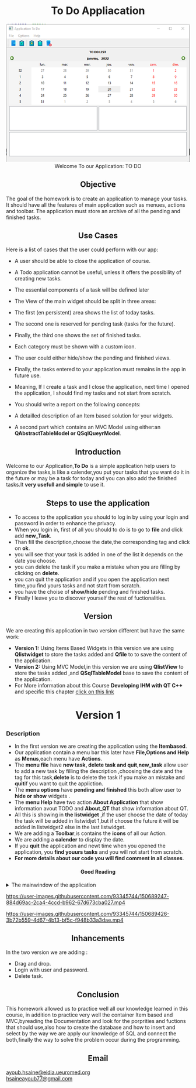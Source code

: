 <h1 align="center"> To Do Appliacation</h1> 
 <p align="center"> <img src="application.png" title="To Do"><br>Welcome To our Application: TO DO  </p>
 
<h2 align="center">Objective</h2> 

The goal of the homework is to create an application to manage your tasks. It should have all the features of main application such as menues, actions and toolbar. The application must store an archive of all the pending and finished tasks.


<h2 align="center"> Use Cases</h2> 

Here is a list of cases that the user could perform with our app:
* A user should be able to close the application of course.
* A Todo application cannot be useful, unless it offers the possibility of creating new tasks.
* The essential components of a task will be defined later
* The View of the main widget should be split in three areas:

* The first (en persistent) area shows the list of today tasks.
* The second one is reserved for pending task (tasks for the future).
* Finally, the third one shows the set of finished tasks.
* Each category must be shown with a custom icon.

* The user could either hide/show the pending and finished views.
* Finally, the tasks entered to your application must remains in the app in future use.
* Meaning, If I create a task and I close the application, next time I opened the application, I should find my tasks and not start from scratch.

* You should write a report on the following concepts:
* A detailled description of an Item based solution for your widgets.
* A second part which contains an MVC Model using either:an **QAbstractTableModel or QSqlQueyrModel**.

<h2 align="center"> Introduction</h2> 

Welcome to our Application,**To Do** is a simple application help users to organize the tasks,is like a calender,you put your tasks that you want do it in the future or may be a task for today and you can also add the finished tasks.It **very usefull and simple** to use it.

<h2 align="center"> Steps to use the application</h2> 

* To access to the application you should to log in by using your login and password in order to enhance the privacy.<br>
* When you login in, first of all you should to do is to go to **file** and click add **new_Task**. <br>
* Than fill the description,choose the date,the corresponding tag and click on **ok**.<br>
* you will see that your task is added in one of the list it depends on the date you choose.<br>
* you can delete the task if you make a mistake when you are filling by clicking on **delete**.<br>
* you can quit the application and if you open the application next time,you find yours tasks and not start from scratch.<br>
* you have the choise of **show/hide** pending and finished tasks.<br>
* Finally I leave you to discover yourself the rest of fuctionalities.<br>

<h2 align="center"> Version</h2> 

 We are creating this application in two version different but have the same work:<br>

* **Version 1:** Using Items Based Widgets in this version we are using **Qlistwidget** to store the tasks added and **Qfile** to to save the content of the application.<br>
* **Version 2:** Using MVC Model,in this version we are using **QlistView** to store the tasks added ,and **QSqlTableModel** base to save the content of the application.<br>
* For More information about this Course **Developing IHM with QT C++** and specific this chapter [click on this link](https://anassbelcaid.github.io/CS311/lectures/widgets2/#mvc-model)<br>

<h1 align="center"> Version 1</h1> 
 <h3>Description</h3>
 
* In the first version we are creating the application using the **Itembased**.
* Our application contain a menu bar this later have **File,Options and Help** as **Menus**,each menu have **Actions**.
* The **menu file** have **new task, delete task and quit**,**new_task**  allow user to add a new task by filling the description ,choosing the date and the tag for this task,**delete** is to delete the task if you make an mistake and **quit**if you want to quit the appliction.
* The **menu options** have **pending and finished** this both allow user to **hide or show** widgets .
* The **menu Help** have two action **About Application** that show information avout TODO and **About_QT** that show information about QT.
* All this is showing in **the listwidget** ,if the user choose the date of today the task will be added in listwidjet 1,but if choose the future it will be added in listwidget2 else in the last listwidget.
* We are adding a **Toolbar**,is contains the **icons** of all our Action.
* We are adding a **calender** to display the date.
* If you **quit** the application and newt time when you opened the application, you **find youurs tasks** and  you will not start from scratch. 
* **For more details about our code you will find comment in all classes**.

<h4 align="center"> Good Reading </h4>


<details>
<summary>The mainwindow of the application</summary>
<br>
 <h3>Description</h3>
 <p>This part contain the implimentation.h and implimentation.cpp of the mainwindow of todo,for each declaration in the code you will find a comment explain
 its functionality.
 </p>
 
<details>
 
<summary> todo.h</summary>
 
``` 
#ifndef TODO_H
#define TODO_H

#include <QMainWindow>
#include <QTextStream>
#include <QMessageBox>
#include<QListView>
#include<QStringListModel>
#include<QListWidget>
#include <QDate>

QT_BEGIN_NAMESPACE
namespace Ui { class todo; }
QT_END_NAMESPACE

class todo : public QMainWindow
{
    Q_OBJECT

public:
    todo(QWidget *parent = nullptr);
    ~todo();

    void chargerTasks(QString myFile);//method to save the content of each listwidget


private slots:

        void on_actionAbout_Application_triggered();//slot gives information about application
    
        void on_actionAbout_QT_triggered();//slot gives information about QT 
    
        void on_actionNew_Task_triggered();
    
        void on_actionQuit_Task_triggered();//slot allow user to quit the application
    
void on_actiondepending_triggered();//slot allow user to hide/show the pending tasks
    
void on_actionFinished_task_triggered();//slot allow user to hide/show the finished tasks
    
 //void ourelmnt(QIcon icon, QString str1, QDate thedate, QString str2, QListWidget *list);
    
void on_actionDelete_Task_triggered(); //slot allow user to delete tasks 
private:
Ui::todo *ui;
void  addelement(); //method contain the implmentation of adding new task when user click on add new task    
};
#endif // TODO_H
 
```
 
</details>

 
</details>
 
https://user-images.githubusercontent.com/93345744/150689247-884d69ac-2ca4-4ccd-b962-67d673cba027.mp4
 

https://user-images.githubusercontent.com/93345744/150689426-3b72b559-4d67-4b13-bf5c-f948b33a3dae.mp4



<h2 align="center"> Inhancements</h2> 
 
 In the two version we are adding :
 * Drag and drop. 
 * Login with user and password.
 * Delete task.

 <h2 align="center"> Conclusion</h2> 

This homework allowed us to practice well all our knowledge learned in this course, in addition to practice very well the container Item based and MVC,byreading 
 the Documentation and look for the porprities and fuctions that should use,also how to create the database and how to insert and select by the way we are apply our knowledge of SQL and connect the both,finally the way to solve the problem occur during the programming.
 
  <h2 align="center"> Email</h2> 
 
 ayoub.hsaine@eidia.ueuromed.org
 <br>
 hsaineayoub77@gmail.com
 


